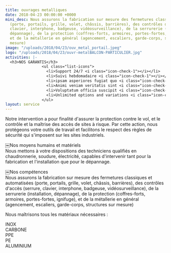 ```yaml
---
title: ouvrages metalliques
date: 2018-04-23 00:00:00 +0000
mini_desc: Nous assurons la fabrication sur mesure des fermetures classiques et automatisées
  (porte, portails, grille, volet, châssis, barrières), des contrôles d'accès (serrure,
  clavier, interphone, badgeuse, vidéosurveillance), de la serrurerie (installation,
  dépannage), de la protection (coffres-forts, armoires, portes-fortes, ignifuge),
  et de la métallerie en général (agencement, escaliers, garde-corps, structures sur
  mesure)
image: "/uploads/2018/04/23/ouv_metal_portail.jpeg"
logo: "/uploads/2018/04/23/ouvr-metalBALCON-PARTICULIER.jpg"
activities: |-
  <h3>NOS GARANTIS</h3>
                <ul class="list-icons">
                  <li>Support 24/7 <i class="icon-check-1"></i></li>
                  <li>Suivi hebdomadaire <i class="icon-check-1"></i></li>
                  <li>ipsam asperiores fugiat quo <i class="icon-check-1"></i></li>
                  <li>Animi veniam veritatis sint <i class="icon-check-1"></i></li>
                  <li>Voluptatum officia suscipit <i class="icon-check-1"></i></li>
                  <li>Unlimited options and variations <i class="icon-check-1"></i></li>
                </ul>
layout: service
---
```

Notre intervention a pour finalité d'assurer la protection contre le vol, et le contrôle et la maîtrise des accès de sites à risque. Par cette action, nous protégeons votre outils de travail et facilitons le respect des règles de sécurité qui s'imposent sur les sites industriels.  
  
  
￼Nos moyens humains et matériels  
Nous mettons à votre dispositions des techniciens qualifiés en chaudronnerie, soudure, électricité, capables d'intervenir tant pour la fabrication et l'installation que pour le dépannage.  
  
  
￼Nos compétences  
Nous assurons la fabrication sur mesure des fermetures classiques et automatisées (porte, portails, grille, volet, châssis, barrières), des contrôles d'accès (serrure, clavier, interphone, badgeuse, vidéosurveillance), de la serrurerie (installation, dépannage), de la protection (coffres-forts, armoires, portes-fortes, ignifuge), et de la métallerie en général (agencement, escaliers, garde-corps, structures sur mesure)  
  
Nous maîtrisons tous les matériaux nécessaires :  
  
INOX  
CARBONE  
PPE  
PE  
ALUMINIUM